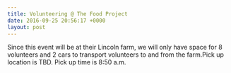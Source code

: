 ```yaml
---
title: Volunteering @ The Food Project
date: 2016-09-25 20:56:17 +0000
layout: post
---
```


Since this event will be at their Lincoln farm, we will only have space for 8 volunteers and 2 cars to transport volunteers to and from the farm.Pick up location is TBD. Pick up time is 8:50 a.m.